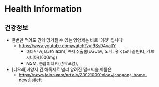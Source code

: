 # Health Information

## 건강정보
* 한번만 먹어도 간이 망가질 수 있는 영양제는 바로 '이것' 입니다!
  - https://www.youtube.com/watch?v=j9SsD4vallY
    - 비타민 A, B3(Niacin), 녹차추출물(EGCG), 노니, 홍국(모나콜린K), 가르시니아(1000mg)
    - MSM, 종합비타민(생약포함), 
* [더오래]서양서 간 해독제로 널리 알려진 밀크씨슬 이름은
  - https://news.joins.com/article/23921030?cloc=joongang-home-newslistleft

